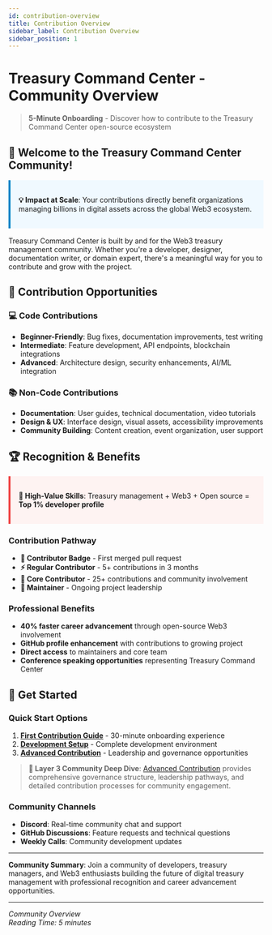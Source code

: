 ```yaml
---
id: contribution-overview
title: Contribution Overview
sidebar_label: Contribution Overview
sidebar_position: 1
---
```

# Treasury Command Center - Community Overview

> **5-Minute Onboarding** - Discover how to contribute to the Treasury Command Center open-source ecosystem

## 🌟 **Welcome to the Treasury Command Center Community!**

<div style="background-color: #f0f9ff; border-left: 4px solid #0284c7; padding: 1rem; margin: 1rem 0; display: block; max-width: 100%; overflow-x: auto;">

**💡 Impact at Scale**: Your contributions directly benefit organizations managing billions in digital assets across the global Web3 ecosystem.

</div>

Treasury Command Center is built by and for the Web3 treasury management community. Whether you're a developer, designer, documentation writer, or domain expert, there's a meaningful way for you to contribute and grow with the project.

## 🚀 **Contribution Opportunities**

### **💻 Code Contributions**
- **Beginner-Friendly**: Bug fixes, documentation improvements, test writing
- **Intermediate**: Feature development, API endpoints, blockchain integrations
- **Advanced**: Architecture design, security enhancements, AI/ML integration

### **📚 Non-Code Contributions**
- **Documentation**: User guides, technical documentation, video tutorials
- **Design & UX**: Interface design, visual assets, accessibility improvements
- **Community Building**: Content creation, event organization, user support

## 🏆 **Recognition & Benefits**

<div style="background-color: #fef3f2; border-left: 4px solid #ef4444; padding: 1rem; margin: 1rem 0; display: block; max-width: 100%; overflow-x: auto;">

**🚨 High-Value Skills**: Treasury management + Web3 + Open source = **Top 1% developer profile**

</div>

### **Contribution Pathway**
- **🌟 Contributor Badge** - First merged pull request
- **⚡ Regular Contributor** - 5+ contributions in 3 months
- **🚀 Core Contributor** - 25+ contributions and community involvement
- **👑 Maintainer** - Ongoing project leadership

### **Professional Benefits**
- **40% faster career advancement** through open-source Web3 involvement
- **GitHub profile enhancement** with contributions to growing project
- **Direct access** to maintainers and core team
- **Conference speaking opportunities** representing Treasury Command Center

## 🎯 **Get Started**

### **Quick Start Options**
1. **[First Contribution Guide](FIRST_CONTRIBUTION.md)** - 30-minute onboarding experience
2. **[Development Setup](../developers/DEVELOPMENT_SETUP.md)** - Complete development environment
3. **[Advanced Contribution](ADVANCED_CONTRIBUTION.md)** - Leadership and governance opportunities

> **👥 Layer 3 Community Deep Dive**: [Advanced Contribution](ADVANCED_CONTRIBUTION.md) provides comprehensive governance structure, leadership pathways, and detailed contribution processes for community engagement.

### **Community Channels**
- **Discord**: Real-time community chat and support
- **GitHub Discussions**: Feature requests and technical questions
- **Weekly Calls**: Community development updates

---

**Community Summary**: Join a community of developers, treasury managers, and Web3 enthusiasts building the future of digital treasury management with professional recognition and career advancement opportunities.

---

*Community Overview*  
*Reading Time: 5 minutes*